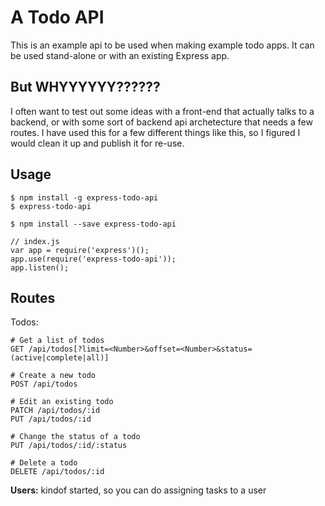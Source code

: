 # A Todo API

This is an example api to be used when making example todo apps.  It can be used stand-alone or with an existing Express app.

## But WHYYYYYY??????

I often want to test out some ideas with a front-end that actually talks to a backend, or with some sort of backend api archetecture that needs a few routes.  I have used this for a few different things like this, so I figured I would clean it up and publish it for re-use.

## Usage

```
$ npm install -g express-todo-api
$ express-todo-api
```

```
$ npm install --save express-todo-api

// index.js
var app = require('express')();
app.use(require('express-todo-api'));
app.listen();
```

## Routes

Todos:

```
# Get a list of todos
GET /api/todos[?limit=<Number>&offset=<Number>&status=(active|complete|all)]

# Create a new todo
POST /api/todos

# Edit an existing todo
PATCH /api/todos/:id
PUT /api/todos/:id

# Change the status of a todo
PUT /api/todos/:id/:status

# Delete a todo
DELETE /api/todos/:id
```

**Users:** kindof started, so you can do assigning tasks to a user
